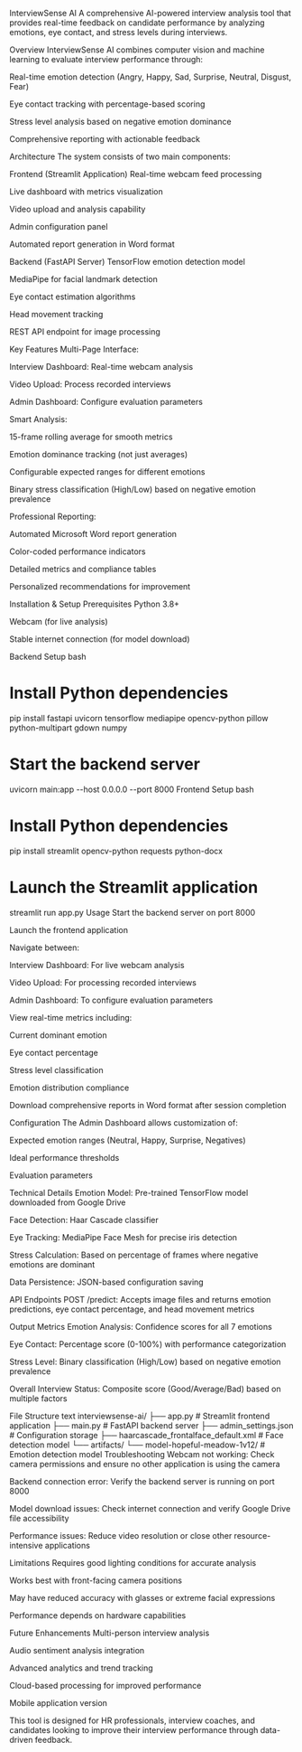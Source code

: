 InterviewSense AI
A comprehensive AI-powered interview analysis tool that provides real-time feedback on candidate performance by analyzing emotions, eye contact, and stress levels during interviews.

Overview
InterviewSense AI combines computer vision and machine learning to evaluate interview performance through:

Real-time emotion detection (Angry, Happy, Sad, Surprise, Neutral, Disgust, Fear)

Eye contact tracking with percentage-based scoring

Stress level analysis based on negative emotion dominance

Comprehensive reporting with actionable feedback

Architecture
The system consists of two main components:

Frontend (Streamlit Application)
Real-time webcam feed processing

Live dashboard with metrics visualization

Video upload and analysis capability

Admin configuration panel

Automated report generation in Word format

Backend (FastAPI Server)
TensorFlow emotion detection model

MediaPipe for facial landmark detection

Eye contact estimation algorithms

Head movement tracking

REST API endpoint for image processing

Key Features
Multi-Page Interface:

Interview Dashboard: Real-time webcam analysis

Video Upload: Process recorded interviews

Admin Dashboard: Configure evaluation parameters

Smart Analysis:

15-frame rolling average for smooth metrics

Emotion dominance tracking (not just averages)

Configurable expected ranges for different emotions

Binary stress classification (High/Low) based on negative emotion prevalence

Professional Reporting:

Automated Microsoft Word report generation

Color-coded performance indicators

Detailed metrics and compliance tables

Personalized recommendations for improvement

Installation & Setup
Prerequisites
Python 3.8+

Webcam (for live analysis)

Stable internet connection (for model download)

Backend Setup
bash
# Install Python dependencies
pip install fastapi uvicorn tensorflow mediapipe opencv-python pillow python-multipart gdown numpy

# Start the backend server
uvicorn main:app --host 0.0.0.0 --port 8000
Frontend Setup
bash
# Install Python dependencies
pip install streamlit opencv-python requests python-docx

# Launch the Streamlit application
streamlit run app.py
Usage
Start the backend server on port 8000

Launch the frontend application

Navigate between:

Interview Dashboard: For live webcam analysis

Video Upload: For processing recorded interviews

Admin Dashboard: To configure evaluation parameters

View real-time metrics including:

Current dominant emotion

Eye contact percentage

Stress level classification

Emotion distribution compliance

Download comprehensive reports in Word format after session completion

Configuration
The Admin Dashboard allows customization of:

Expected emotion ranges (Neutral, Happy, Surprise, Negatives)

Ideal performance thresholds

Evaluation parameters

Technical Details
Emotion Model: Pre-trained TensorFlow model downloaded from Google Drive

Face Detection: Haar Cascade classifier

Eye Tracking: MediaPipe Face Mesh for precise iris detection

Stress Calculation: Based on percentage of frames where negative emotions are dominant

Data Persistence: JSON-based configuration saving

API Endpoints
POST /predict: Accepts image files and returns emotion predictions, eye contact percentage, and head movement metrics

Output Metrics
Emotion Analysis: Confidence scores for all 7 emotions

Eye Contact: Percentage score (0-100%) with performance categorization

Stress Level: Binary classification (High/Low) based on negative emotion prevalence

Overall Interview Status: Composite score (Good/Average/Bad) based on multiple factors

File Structure
text
interviewsense-ai/
├── app.py                 # Streamlit frontend application
├── main.py               # FastAPI backend server
├── admin_settings.json   # Configuration storage
├── haarcascade_frontalface_default.xml  # Face detection model
└── artifacts/
    └── model-hopeful-meadow-1v12/  # Emotion detection model
Troubleshooting
Webcam not working: Check camera permissions and ensure no other application is using the camera

Backend connection error: Verify the backend server is running on port 8000

Model download issues: Check internet connection and verify Google Drive file accessibility

Performance issues: Reduce video resolution or close other resource-intensive applications

Limitations
Requires good lighting conditions for accurate analysis

Works best with front-facing camera positions

May have reduced accuracy with glasses or extreme facial expressions

Performance depends on hardware capabilities

Future Enhancements
Multi-person interview analysis

Audio sentiment analysis integration

Advanced analytics and trend tracking

Cloud-based processing for improved performance

Mobile application version

This tool is designed for HR professionals, interview coaches, and candidates looking to improve their interview performance through data-driven feedback.
